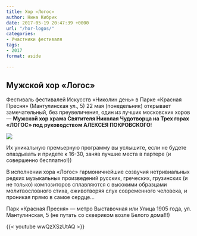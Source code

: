 ```yaml
---
title: Хор «Логос»
author: Нина Кибрик
date: 2017-05-19 20:47:39 +0000
url: "/hor-logos/"
categories:
- Участники фестиваля
tags:
- 2017
format: aside

---
```

## Мужской хор «Логос»

Фестиваль фестивалей Искусств «Николин день» в Парке «Красная Пресня» (Мантулинская ул., 5) 22 мая (понедельник) открывает замечательный, без преувеличения, один из лучших московских хоров — **Мужской хор храма Святителя Николая Чудотворца на Трех горах «ЛОГОС» под руководством АЛЕКСЕЯ ПОКРОВСКОГО**!

![](/images/Logos-afisha.jpg)

Их уникальную премьерную программу вы услышите, если не будете опаздывать и придете к 16-30, заняв лучшие места в партере (и совершенно бесплатно!))

В исполнении хора «Логос» гармоничнейшие созвучия нетривиальных редких музыкальных произведений русских, греческих, грузинских (и не только) композиторов сплавляются с высокими образцами молитвословного стиха, оживотворяя слух современного человека, и проникая прямо в самое сердце…

Парк «Красная Пресня» — метро Выставочная или Улица 1905 года, ул. Мантулинская, 5 (не путать со сквериком возле Белого дома!!!)

{{< youtube wwQzXSzUtAQ >}}
